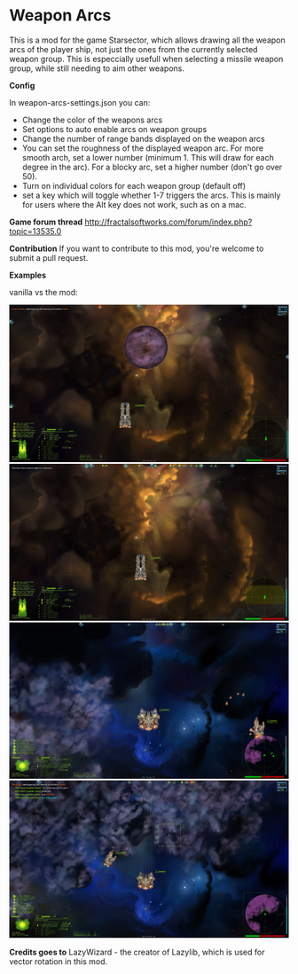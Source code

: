# Weapon Arcs

This is a mod for the game Starsector, which allows drawing all the weapon arcs of the player ship, not just the ones from the currently selected weapon group. This is especcially usefull when selecting a missile weapon group, while still needing to aim other weapons.

**Config**

In weapon-arcs-settings.json you can:
- Change the color of the weapons arcs 
- Set options to auto enable arcs on weapon groups
- Change the number of range bands displayed on the weapon arcs
- You can set the roughness of the displayed weapon arc. For more smooth arch, set a lower number (minimum 1. This will draw for each degree in the arc). For a blocky arc, set a higher number (don't go over 50).
- Turn on individual colors for each weapon group (default off)
- set a key which will toggle whether 1-7 triggers the arcs. This is mainly for users where the Alt key does not work, such as on a mac.

**Game forum thread**
http://fractalsoftworks.com/forum/index.php?topic=13535.0

**Contribution**
If you want to contribute to this mod, you're welcome to submit a pull request.

**Examples**

vanilla vs the mod:

![alt text](ConquestVanilla.jpg)
![alt text](Conquest.jpg)
![alt text](DominatorVanilla.jpg)
![alt text](Dominator.jpg)

**Credits goes to**
LazyWizard - the creator of Lazylib, which is used for vector rotation in this mod.
